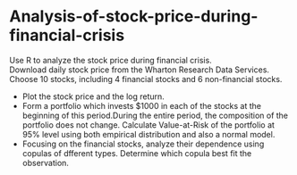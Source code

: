 # Analysis-of-stock-price-during-financial-crisis
Use R to analyze the stock price during financial crisis.
<br>
Download daily stock price from the Wharton Research Data Services.
Choose 10 stocks, including 4 financial stocks and 6 non-financial stocks.
<br>
<ul>
  <li>Plot the stock price and the log return. </li>
  <li>Form a portfolio which invests $1000 in each of the stocks at the beginning of this period.During the entire period, the composition of the portfolio does not change. Calculate Value-at-Risk of the portfolio at 95% level using both empirical distribution and also a normal
    model. </li>
  <li>Focusing on the financial stocks, analyze their dependence using copulas of dfferent types. Determine which copula best fit the observation.</li>
</ul>
